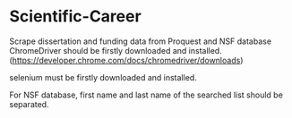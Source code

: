 # Scientific-Career
Scrape dissertation and funding data from Proquest and NSF database
ChromeDriver should be firstly downloaded and installed. (https://developer.chrome.com/docs/chromedriver/downloads)

selenium must be firstly downloaded and installed.

For NSF database, first name and last name of the searched list should be separated.
